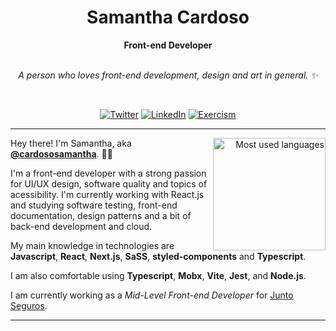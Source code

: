 <h1 align="center"> Samantha Cardoso </h1>

<div align="center">
<b>Front-end Developer</b>
<br>
<br>

<p><i>
A person who loves front-end development, design and art in general. ✨
</i></p>
<br>

</div>

<div align="center">

[![Twitter](https://img.shields.io/badge/Twitter-%231DA1F2.svg?style=for-the-badge&logo=Twitter&logoColor=white)](https://twitter.com/stardustie_)
[![LinkedIn](https://img.shields.io/badge/linkedin-%230077B5.svg?style=for-the-badge&logo=linkedin&logoColor=white)](https://www.linkedin.com/in/samantha-cardoso-495468198/?locale=en_US)
[![Exercism](https://img.shields.io/badge/exercism-%230077B5.svg?style=for-the-badge&logo=exercism&logoColor=white&labelColor=604FCD&color=604FCD)](https://exercism.org/profiles/cardososamantha)
    
 </div>

---

<div align="right">
     <a href="https://github.com/cardososamantha">
        <img height="180em" src="https://github-readme-stats.vercel.app/api/top-langs/?username=cardososamantha&langs_count=6&layout=compact&&show_icons=true&line_height=27&langs_count=10"
        alt="Most used languages" align="right">
    </a>
</div>


Hey there! I'm Samantha, aka [**@cardososamantha**](https://github.com/cardososamantha). 👋😊

I'm a front-end developer with a strong passion for UI/UX design, software quality and topics of acessibility. I'm currently working with React.js and studying software testing, front-end documentation, design patterns and a bit of back-end development and cloud.

My main knowledge in technologies are **Javascript**, **React**, **Next.js**, **SaSS**, **styled-components** and **Typescript**.

I am also comfortable using **Typescript**, **Mobx**, **Vite**, **Jest**, and **Node.js**.

I am currently working as a _Mid-Level Front-end Developer_ for [Junto Seguros](**). 

---

<div align="center">



</div>
